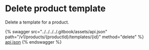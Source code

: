 # Delete product template

Delete a template for a product.

{% swagger src="../../../../.gitbook/assets/api.json" path="/v1/products/{productId}/templates/{id}" method="delete" %}
[api.json](../../../../.gitbook/assets/api.json)
{% endswagger %}
